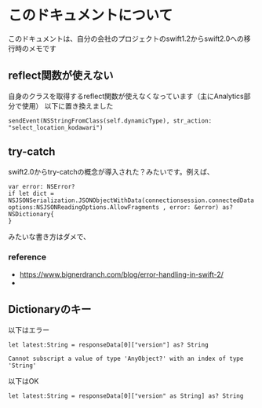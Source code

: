 # このドキュメントについて
このドキュメントは、自分の会社のプロジェクトのswift1.2からswift2.0への移行時のメモです

## reflect関数が使えない
自身のクラスを取得するreflect関数が使えなくなっています（主にAnalytics部分で使用）
以下に置き換えました
```
sendEvent(NSStringFromClass(self.dynamicType), str_action: "select_location_kodawari")
```

## try-catch
swift2.0からtry-catchの概念が導入された？みたいです。例えば、
```
var error: NSError?
if let dict = NSJSONSerialization.JSONObjectWithData(connectionsession.connectedData!, options:NSJSONReadingOptions.AllowFragments , error: &error) as? NSDictionary{
}            
```
みたいな書き方はダメで、


### reference
* https://www.bignerdranch.com/blog/error-handling-in-swift-2/
* 

## Dictionaryのキー

以下はエラー
```
let latest:String = responseData[0]["version"] as? String
```

```
Cannot subscript a value of type 'AnyObject?' with an index of type 'String'
```

以下はOK
```
let latest:String = responseData[0]["version" as String] as? String
```

